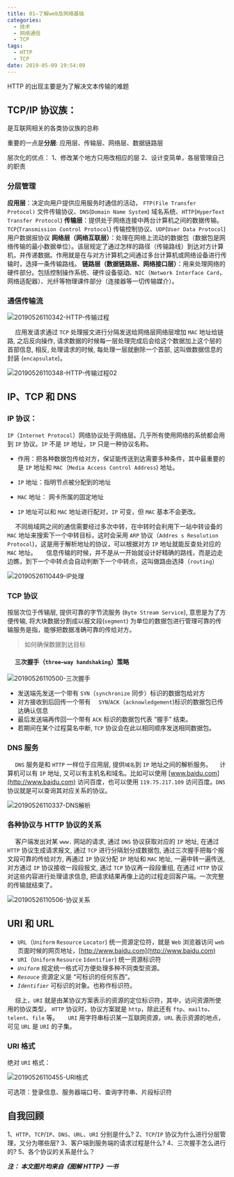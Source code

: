 ```yaml
---
title: 01—了解web及网络基础
categories:
  - 技术
  - 网络通信
  - TCP
tags:
  - HTTP
  - TCP
date: 2019-05-09 19:54:09
---
```


HTTP 的出现主要是为了解决文本传输的难题

## TCP/IP 协议族：

是互联网相关的各类协议族的总称

重要的一点是**分层**: 应用层、传输层、网络层、数据链路层

层次化的优点：
1、修改某个地方只用改相应的层
2、设计变简单，各层管理自己的职责

### 分层管理

**应用层**：决定向用户提供应用服务时通信的活动，
`FTP(File Transfer Protocol)` 文件传输协议、`DNS`(`Domain Name System`) 域名系统、`HTTP`(`HyperText Transfer Protocol`)
**传输层**：提供处于网络连接中两台计算机之间的数据传输。
`TCP`(`Transmission Control Protocol`) 传输控制协议、`UDP`(`User Data Protocol`) 用户数据报协议
**网络层（网络互联层）**：处理在网络上流动的数据包（数据包是网络传输的最小数据单位）。该层规定了通过怎样的路径（传输路线）到达对方计算机，并传递数据。作用就是在与对方计算机之间通过多台计算机或网络设备进行传输时，选择一条传输路线。
**链路层（数据链路层、网络接口层）**：用来处理网络的硬件部分。包括控制操作系统、硬件设备驱动、`NIC`（`Network Interface Card`，网络适配器）、光纤等物理课件部分（连接器等一切传输媒介）。

### 通信传输流

![20190526110342-HTTP-传输过程](https://gitee.com/bookandmusic/imgs/raw/master/uPic/2020%2006/20190526110342-HTTP-传输过程%20.png)

  应用发请求通过 `TCP` 处理报文进行分隔发送给网络层网络层增加 `MAC` 地址给链路, 之后反向操作, 请求数据的时候每一层处理完成后会给这个数据加上这个层的首部信息, 相反, 处理请求的时候, 每处理一层就删除一个首部, 这叫做数据信息的封装 (`encapsulate`)。

![20190526110348-HTTP-传输过程02](https://gitee.com/bookandmusic/imgs/raw/master/uPic/2020%2006/20190526110348-HTTP-传输过程02%20.png)

## IP、TCP 和 DNS

### IP 协议：

`IP`（`Internet Protocol`）网络协议处于网络层。几乎所有使用网络的系统都会用到 `IP` 协议。`IP` 不是 `IP` 地址，`IP` 只是一种协议名称。

- 作用：把各种数据包传给对方，保证能传送到达需要多种条件，其中最重要的是 `IP` 地址和 `MAC`（`Media Access Control Address`) 地址。

- `IP` 地址：指明节点被分配到的地址

- `MAC` 地址： 网卡所属的固定地址

-  `IP` 地址可以和 `MAC` 地址进行配对，`IP` 可变，但 `MAC` 基本不会更改。

    不同局域网之间的通信需要经过多次中转，在中转时会利用下一站中转设备的 `MAC` 地址来搜索下一个中转目标，这时会采用 `ARP` 协议（`Addres s Resolution Protocol`)，这是用于解析地址的协议，可以根据对方 `IP` 地址就能反查处对应的 `MAC` 地址。
      信息传输的时候，并不是从一开始就设计好精确的路线，而是边走边瞧，到下一个中转点会自动判断下一个中转点，这叫做路由选择（`routing`）

![20190526110449-IP处理](https://gitee.com/bookandmusic/imgs/raw/master/uPic/2020%2006/20190526110449-IP处理%20.png)

### TCP 协议

按层次位于传输层, 提供可靠的字节流服务 (`Byte Stream Service`), 意思是为了方便传输, 将大块数据分割成以报文段(`segment`) 为单位的数据包进行管理可靠的传输服务是指，能够把数据准确可靠的传给对方。

> 如何确保数据到达目标

####   三次握手（`three—way handshaking`）策略

![20190526110500-三次握手](https://gitee.com/bookandmusic/imgs/raw/master/uPic/2020%2006/20190526110500-三次握手%20.png)

- 发送端先发送一个带有 `SYN`（`synchronize` 同步）标识的数据包给对方
- 对方接收到后回传一个带有  `SYN`/`ACK`（`acknowledgement`)标识的数据包已传达确认信息
- 最后发送端再传回一个带有 `ACK` 标识的数据包代表 “握手” 结束。
- 若期间在某个过程莫名中断, `TCP` 协议会在此以相同顺序发送相同数据包。

### DNS 服务

  `DNS` 服务是和 `HTTP` 一样位于应用层, 提供`域名`到 `IP` 地址之间的解析服务。
 计算机可以有 `IP` 地址, 又可以有主机名和域名。比如可以使用 [www.baidu.com](http://www.baidu.com) 访问百度，也可以使用 `119.75.217.109` 访问百度。`DNS` 协议就是可以查询其对应关系的协议。

![20190526110337-DNS解析](https://gitee.com/bookandmusic/imgs/raw/master/uPic/2020%2006/20190526110337-DNS解析%20.png)

### 各种协议与 HTTP 协议的关系

  客户端发出对某 `www.` 网站的请求, 通过 `DNS` 协议获取对应的 `IP` 地址, 在通过 `HTTP` 协议生成请求报文, 通过 `TCP` 进行分隔划分成数据包, 通过三次握手把每个报文段可靠的传给对方, 再通过 `IP` 协议分配 `IP` 地址和 `MAC` 地址, 一遍中转一遍传送, 对方通过 `IP` 协议接收一段段报文, 通过 `TCP` 协议再一段段重组, 在通过 `HTTP` 协议对这些内容进行处理请求信息, 把请求结果再像上边的过程走回客户端。一次完整的传输就结束了。

![20190526110506-协议关系](https://gitee.com/bookandmusic/imgs/raw/master/uPic/2020%2006/20190526110506-协议关系%20.png)

## URI 和 URL

- `URL`（`Uniform` `Resource` `Locator`) 统一资源定位符，就是 `Web` 浏览器访问 `web` 页面时候的网页地址，[http://www.baidu.com](http://www.baidu.com)
-  `URI`（`Uniform` `Resource` `Identifier`) 统一资源标识符
- _`Uniform`_ 规定统一格式可方便处理多种不同类型资源。
- _`Resouce`_ 资源定义是 “可标识的任何东西”。
- _`Identifier`_ 可标识的对象。也称作标识符。

  综上，`URI` 就是由某协议方案表示的资源的定位标识符，其中，访问资源所使用的协议类型， `HTTP` 协议时，协议方案就是 `http`，除此还有 `ftp`、`mailto`、`telent`、`file` 等。
  `URI` 用字符串标识某一互联网资源，`URL` 表示资源的地点，可见 `URL` 是 `URI` 的子集。

### URI 格式 

绝对 `URI` 格式：

![20190526110455-URI格式](https://gitee.com/bookandmusic/imgs/raw/master/uPic/2020%2006/20190526110455-URI格式%20.png)

可选项：登录信息、服务器端口号、查询字符串、片段标识符

## 自我回顾

1、`HTTP`、`TCP`/`IP`、`DNS`、`URL`、`URI` 分别是什么?
2、`TCP`/`IP` 协议为什么进行分层管理，又分为哪些层?
3、客户端到服务端的请求过程是什么?
4、三次握手怎么进行的?
5、各个协议的关系是什么？

**_注： 本文图片均来自《图解 HTTP》一书_**